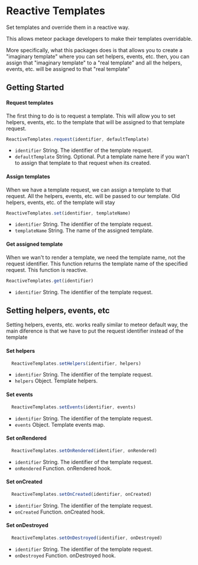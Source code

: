 Reactive Templates
==================

Set templates and override them in a reactive way.

This allows meteor package developers to make their templates overridable.

More specifically, what this packages does is that allows you to create a "imaginary template" where you can set helpers, events, etc. then, you can assign that "imaginary template" to a "real template" and all the helpers, events, etc. will be assigned to that "real template"

## Getting Started

#### Request templates

The first thing to do is to request a template. This will allow you to set helpers, events, etc. to the template that will be assigned to that template request.

```js
ReactiveTemplates.request(identifier, defaultTemplate)
```

- ```identifier``` String. The identifier of the template request.
- ```defaultTemplate``` String. Optional. Put a template name here if you wan't to assign that template to that request when its created.

#### Assign templates

When we have a template request, we can assign a template to that request. All the helpers, events, etc. will be passed to our template. Old helpers, events, etc. of the template will stay

```js
ReactiveTemplates.set(identifier, templateName)
```

- ```identifier``` String. The identifier of the template request.
- ```templateName``` String. The name of the assigned template.

#### Get assigned template

When we wan't to render a template, we need the template name, not the request identifier. This function returns the template name of the specified request. This function is reactive.

```js
ReactiveTemplates.get(identifier)
```

- ```identifier``` String. The identifier of the template request.

## Setting helpers, events, etc

Setting helpers, events, etc. works really similar to meteor default way, the main diference is that we have to put the request identifier instead of the template

#### Set helpers

```js
  ReactiveTemplates.setHelpers(identifier, helpers)
```

- ```identifier``` String. The identifier of the template request.
- ```helpers``` Object. Template helpers.

#### Set events

```js
  ReactiveTemplates.setEvents(identifier, events)
```

- ```identifier``` String. The identifier of the template request.
- ```events``` Object. Template events map.

#### Set onRendered

```js
  ReactiveTemplates.setOnRendered(identifier, onRendered)
```

- ```identifier``` String. The identifier of the template request.
- ```onRendered``` Function. onRendered hook.

#### Set onCreated

```js
  ReactiveTemplates.setOnCreated(identifier, onCreated)
```

- ```identifier``` String. The identifier of the template request.
- ```onCreated``` Function. onCreated hook.

#### Set onDestroyed

```js
  ReactiveTemplates.setOnDestroyed(identifier, onDestroyed)
```

- ```identifier``` String. The identifier of the template request.
- ```onDestroyed``` Function. onDestroyed hook.






